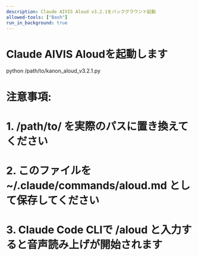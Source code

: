 ```yaml
---
description: Claude AIVIS Aloud v3.2.1をバックグラウンド起動
allowed-tools: ["Bash"]
run_in_background: true
---
```


# Claude AIVIS Aloudを起動します
python /path/to/kanon_aloud_v3.2.1.py

# 注意事項:
# 1. /path/to/ を実際のパスに置き換えてください
# 2. このファイルを ~/.claude/commands/aloud.md として保存してください
# 3. Claude Code CLIで /aloud と入力すると音声読み上げが開始されます
